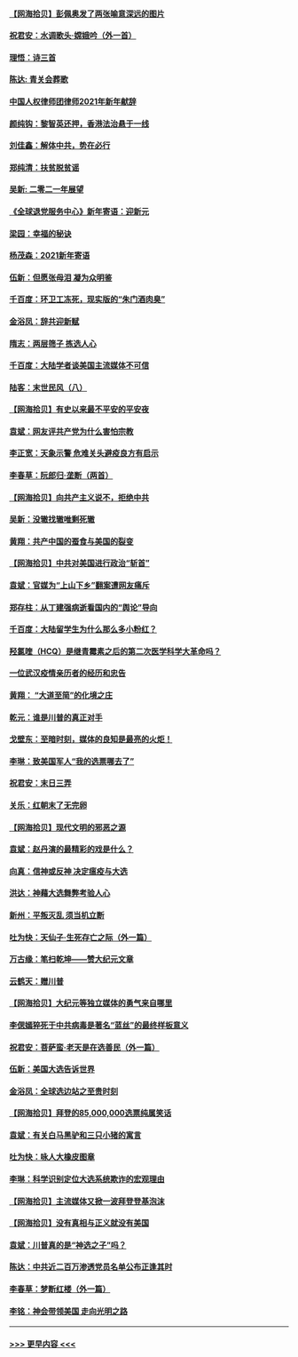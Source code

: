 #### [【网海拾贝】彭佩奥发了两张喻意深远的图片](../pages/nsc993/n12663515.md?t=01040551) 
#### [祝君安：水调歌头·嫦娥吟（外一首）](../pages/nsc993/n12663345.md?t=01040551) 
#### [理悟：诗三首](../pages/nsc993/n12663334.md?t=01040551) 
#### [陈达: 青关会葬歌](../pages/nsc993/n12663305.md?t=01040551) 
#### [中国人权律师团律师2021年新年献辞](../pages/nsc993/n12661792.md?t=01040551) 
#### [颜纯钩：黎智英还押，香港法治悬于一线](../pages/nsc993/n12661371.md?t=01040551) 
#### [刘佳鑫：解体中共，势在必行](../pages/nsc993/n12661335.md?t=01040551) 
#### [郑纯清：扶贫脱贫谣](../pages/nsc993/n12658729.md?t=01040551) 
#### [吴新: 二零二一年展望](../pages/nsc993/n12658664.md?t=01040551) 
#### [《全球退党服务中心》新年寄语：迎新元](../pages/nsc993/n12658408.md?t=01040551) 
#### [梁园：幸福的秘诀](../pages/nsc993/n12658061.md?t=01040551) 
#### [杨茂森：2021新年寄语](../pages/nsc993/n12658128.md?t=01040551) 
#### [伍新：但愿张母泪 凝为众明鉴](../pages/nsc993/n12656861.md?t=01040551) 
#### [千百度：环卫工冻死，现实版的“朱门酒肉臭”](../pages/nsc993/n12655588.md?t=01040551) 
#### [金浴凤：辞共迎新赋](../pages/nsc993/n12653369.md?t=01040551) 
#### [隋志：两层筛子 拣选人心](../pages/nsc993/n12653341.md?t=01040551) 
#### [千百度：大陆学者谈美国主流媒体不可信](../pages/nsc993/n12651269.md?t=01040551) 
#### [陆客：末世民风（八）](../pages/nsc993/n12648233.md?t=01040551) 
#### [【网海拾贝】有史以来最不平安的平安夜](../pages/nsc993/n12647164.md?t=01040551) 
#### [袁斌：网友评共产党为什么害怕宗教](../pages/nsc993/n12647003.md?t=01040551) 
#### [李正宽：天象示警 危难关头避疫良方有启示](../pages/nsc993/n12646262.md?t=01040551) 
#### [李春草：阮郎归‧垄断（两首）](../pages/nsc993/n12646302.md?t=01040551) 
#### [【网海拾贝】向共产主义说不，拒绝中共](../pages/nsc993/n12645941.md?t=01040551) 
#### [吴新：没辙找辙唯剩死辙](../pages/nsc993/n12643919.md?t=01040551) 
#### [黄翔：共产中国的蚕食与美国的裂变](../pages/nsc993/n12643727.md?t=01040551) 
#### [【网海拾贝】中共对美国进行政治“斩首”](../pages/nsc993/n12642290.md?t=01040551) 
#### [袁斌：官媒为“上山下乡”翻案遭网友痛斥](../pages/nsc993/n12642071.md?t=01040551) 
#### [郑存柱：从丁建强病逝看国内的“舆论”导向](../pages/nsc993/n12640944.md?t=01040551) 
#### [千百度：大陆留学生为什么那么多小粉红？](../pages/nsc993/n12639306.md?t=01040551) 
#### [羟氯喹（HCQ）是继青霉素之后的第二次医学科学大革命吗？](../pages/nsc993/n12638564.md?t=01040551) 
#### [一位武汉疫情亲历者的经历和忠告](../pages/nsc993/n12639029.md?t=01040551) 
#### [黄翔： “大道至简”的化境之庄](../pages/nsc993/n12637541.md?t=01040551) 
#### [乾元：谁是川普的真正对手](../pages/nsc993/n12637090.md?t=01040551) 
#### [戈壁东：至暗时刻，媒体的良知是最亮的火炬！](../pages/nsc993/n12637042.md?t=01040551) 
#### [李琳：致美国军人“我的选票哪去了”](../pages/nsc993/n12635351.md?t=01040551) 
#### [祝君安：末日三弄](../pages/nsc993/n12635324.md?t=01040551) 
#### [关乐：红朝末了无完卵](../pages/nsc993/n12635315.md?t=01040551) 
#### [【网海拾贝】现代文明的邪恶之源](../pages/nsc993/n12634425.md?t=01040551) 
#### [袁斌：赵丹演的最精彩的戏是什么？](../pages/nsc993/n12633316.md?t=01040551) 
#### [向真：信神或反神 决定瘟疫与大选](../pages/nsc993/n12632710.md?t=01040551) 
#### [洪达：神藉大选舞弊考验人心](../pages/nsc993/n12631962.md?t=01040551) 
#### [新州：平叛灭乱  须当机立断](../pages/nsc993/n12631946.md?t=01040551) 
#### [吐为快：天仙子‧生死存亡之际（外一篇）](../pages/nsc993/n12631927.md?t=01040551) 
#### [万古缘：笔扫乾坤——赞大纪元文章](../pages/nsc993/n12631922.md?t=01040551) 
#### [云鹤天：赠川普](../pages/nsc993/n12631823.md?t=01040551) 
#### [【网海拾贝】大纪元等独立媒体的勇气来自哪里](../pages/nsc993/n12629961.md?t=01040551) 
#### [李偲嫣猝死于中共病毒是著名“蓝丝”的最终样板意义](../pages/nsc993/n12628812.md?t=01040551) 
#### [祝君安：菩萨蛮·老天是在选善民（外一篇）](../pages/nsc993/n12628793.md?t=01040551) 
#### [伍新：美国大选告诉世界](../pages/nsc993/n12628768.md?t=01040551) 
#### [金浴凤：全球选边站之至贵时刻](../pages/nsc993/n12627318.md?t=01040551) 
#### [【网海拾贝】拜登的85,000,000选票纯属笑话](../pages/nsc993/n12626569.md?t=01040551) 
#### [袁斌：有关白马黑驴和三只小猪的寓言](../pages/nsc993/n12626198.md?t=01040551) 
#### [吐为快：咏人大橡皮图章](../pages/nsc993/n12624470.md?t=01040551) 
#### [李琳：科学识别定位大选系统欺诈的宏观理由](../pages/nsc993/n12624340.md?t=01040551) 
#### [【网海拾贝】主流媒体又掀一波拜登登基泡沫](../pages/nsc993/n12624000.md?t=01040551) 
#### [【网海拾贝】没有真相与正义就没有美国](../pages/nsc993/n12621885.md?t=01040551) 
#### [袁斌：川普真的是“神选之子”吗？](../pages/nsc993/n12621749.md?t=01040551) 
#### [陈达：中共近二百万渗透党员名单公布正逢其时](../pages/nsc993/n12620870.md?t=01040551) 
#### [李春草：梦断红楼（外一篇）](../pages/nsc993/n12619122.md?t=01040551) 
#### [李铭：神会带领美国 走向光明之路](../pages/nsc993/n12618584.md?t=01040551) 

----
#### [ >>> 更早内容 <<< ](../indexes/nsc993-earlier.md)
